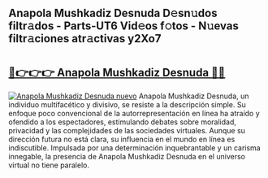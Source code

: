 ## Anapola Mushkadiz Desnuda D𝚎sn𝚞dos filtr𝚊dos - Parts-UT6 Vid𝚎os f𝚘tos - N𝚞evas filtr𝚊ciones atr𝚊ctivas y2Xo7

# <h2><a href="http://mbcr3uq.tromn.icu/?c=Anapola+Mushkadiz+Desnuda">🔗👉👉👉 Anapola Mushkadiz Desnuda 🔗🔗</a></h2>

[![Anapola Mushkadiz Desnuda nuevo](https://i.imgur.com/pEAQMta.gif)](http://mbcr3uq.tromn.icu/?c=Anapola+Mushkadiz+Desnuda)
Anapola Mushkadiz Desnuda, un individuo multifacético y divisivo, se resiste a la descripción simple. Su enfoque poco convencional de la autorrepresentación en línea ha atraído y ofendido a los espectadores, estimulando debates sobre moralidad, privacidad y las complejidades de las sociedades virtuales. Aunque su dirección futura no está clara, su influencia en el mundo en línea es indiscutible. Impulsada por una determinación inquebrantable y un carisma innegable, la presencia de Anapola Mushkadiz Desnuda en el universo virtual no tiene paralelo.
